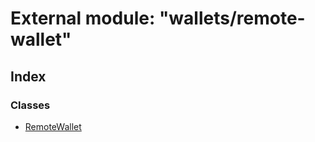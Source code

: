 # External module: "wallets/remote-wallet"

## Index

### Classes

* [RemoteWallet](../classes/_wallets_remote_wallet_.remotewallet.md)
